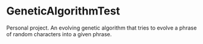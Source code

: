 # GeneticAlgorithmTest

Personal project. An evolving genetic algorithm that tries to evolve a phrase of random characters into a given phrase.

